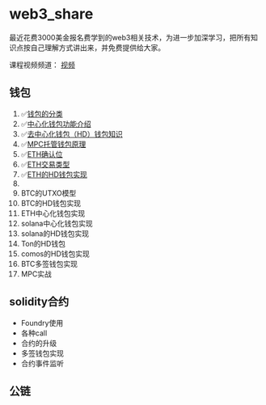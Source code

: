 # web3_share

最近花费3000美金报名费学到的web3相关技术，为进一步加深学习，把所有知识点按自己理解方式讲出来，并免费提供给大家。

课程视频频道： [视频](https://www.youtube.com/playlist?list=PLdQ33vAo9pkuoH7CXfjvdP4g-NJ_PRIwp)

## 钱包

1. ✅[钱包的分类](https://github.com/0xweb-3/web3_share/tree/main/wallet-doc/01.%E9%92%B1%E5%8C%85%E5%88%86%E7%B1%BB)
2. ✅[中心化钱包功能介绍](https://github.com/0xweb-3/web3_share/tree/main/wallet-doc/02.%E4%B8%AD%E5%BF%83%E5%8C%96%E9%92%B1%E5%8C%85)
3. ✅[去中心化钱包（HD）钱包知识](https://github.com/0xweb-3/web3_share/blob/main/wallet-doc/03.HD%E9%92%B1%E5%8C%85/README.md)
4. ✅[MPC托管钱包原理](https://github.com/0xweb-3/web3_share/tree/main/wallet-doc/04.MPC%E6%89%98%E7%AE%A1%E9%92%B1%E5%8C%85%E5%8E%9F%E7%90%86)
5. ✅[ETH确认位](https://github.com/0xweb-3/web3_share/tree/main/wallet-doc/05.ETH%E7%A1%AE%E8%AE%A4%E4%BD%8D)
6. ✅[ETH交易类型](https://github.com/0xweb-3/web3_share/tree/main/wallet-doc/06.ETH%E4%BA%A4%E6%98%93%E7%B1%BB%E5%9E%8B)
7. ✅[ETH的HD钱包实现](https://github.com/0xweb-3/web3_share/tree/main/wallet-doc/07.ETH%E5%8E%BB%E4%B8%AD%E5%BF%83%E5%8C%96%E9%92%B1%E5%8C%85%E5%AE%9E%E7%8E%B0)
8. 
9. BTC的UTXO模型 
9. BTC的HD钱包实现 
10. ETH中心化钱包实现 
11. solana中心化钱包实现 
12. solana的HD钱包实现 
13. Ton的HD钱包 
14. comos的HD钱包实现 
15. BTC多签钱包实现 
16. MPC实战

## solidity合约

* Foundry使用
* 各种call
* 合约的升级
* 多签钱包实现
* 合约事件监听

## 公链

